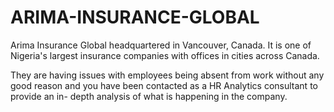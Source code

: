 # ARIMA-INSURANCE-GLOBAL
Arima Insurance Global
headquartered in Vancouver, Canada. It is one
of Nigeria's largest insurance companies with
offices in cities across Canada.

They are having issues with employees being
absent from work without any good reason and
you have been contacted as a HR Analytics consultant to provide an in-
depth analysis of what is happening in the company.
